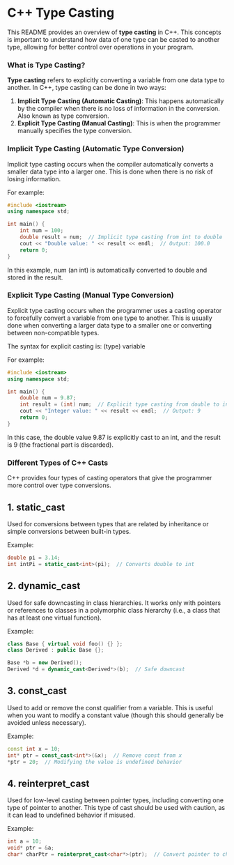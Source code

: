 # C++ Type Casting
This README provides an overview of **type casting** in C++. This concepts is important to understand how data of one type can be casted to another type, allowing for better control over operations in your program.

### What is Type Casting?
**Type casting** refers to explicitly converting a variable from one data type to another. In C++, type casting can be done in two ways:
1. **Implicit Type Casting (Automatic Casting)**: This happens automatically by the compiler when there is no loss of information in the conversion. Also known as type conversion.
2. **Explicit Type Casting (Manual Casting)**: This is when the programmer manually specifies the type conversion.

### Implicit Type Casting (Automatic Type Conversion)
Implicit type casting occurs when the compiler automatically converts a smaller data type into a larger one. This is done when there is no risk of losing information.

For example:
```cpp
#include <iostream>
using namespace std;

int main() {
    int num = 100;
    double result = num;  // Implicit type casting from int to double
    cout << "Double value: " << result << endl;  // Output: 100.0
    return 0;
}
```
In this example, num (an int) is automatically converted to double and stored in the result.

### Explicit Type Casting (Manual Type Conversion)
Explicit type casting occurs when the programmer uses a casting operator to forcefully convert a variable from one type to another. This is usually done when converting a larger data type to a smaller one or converting between non-compatible types.

The syntax for explicit casting is:
(type) variable

For example:
```cpp
#include <iostream>
using namespace std;

int main() {
    double num = 9.87;
    int result = (int) num;  // Explicit type casting from double to int
    cout << "Integer value: " << result << endl;  // Output: 9
    return 0;
}
```
In this case, the double value 9.87 is explicitly cast to an int, and the result is 9 (the fractional part is discarded).

### Different Types of C++ Casts
C++ provides four types of casting operators that give the programmer more control over type conversions.

## 1. static_cast
Used for conversions between types that are related by inheritance or simple conversions between built-in types.

Example:
```cpp
double pi = 3.14;
int intPi = static_cast<int>(pi);  // Converts double to int
```

## 2. dynamic_cast
Used for safe downcasting in class hierarchies. It works only with pointers or references to classes in a polymorphic class hierarchy (i.e., a class that has at least one virtual function).

Example:
```cpp
class Base { virtual void foo() {} };
class Derived : public Base {};

Base *b = new Derived();
Derived *d = dynamic_cast<Derived*>(b);  // Safe downcast
```

## 3. const_cast
Used to add or remove the const qualifier from a variable. This is useful when you want to modify a constant value (though this should generally be avoided unless necessary).

Example:
```cpp
const int x = 10;
int* ptr = const_cast<int*>(&x);  // Remove const from x
*ptr = 20;  // Modifying the value is undefined behavior
```

## 4. reinterpret_cast
Used for low-level casting between pointer types, including converting one type of pointer to another. This type of cast should be used with caution, as it can lead to undefined behavior if misused.

Example:
```cpp
int a = 10;
void* ptr = &a;
char* charPtr = reinterpret_cast<char*>(ptr);  // Convert pointer to char pointer
```
